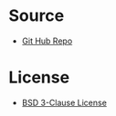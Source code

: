 # Source 
- [Git Hub Repo](https://github.com/Robert-JunWang/Pelee)
# License
- [BSD 3-Clause License](https://github.com/Robert-JunWang/Pelee/blob/master/LICENSE)